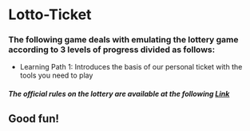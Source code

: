 # Lotto-Ticket

### The following game deals with emulating the lottery game according to 3 levels of progress divided as follows:

-  Learning Path 1:
   Introduces the basis of our personal ticket with the tools you need to play
     
##### The official rules on the lottery are available at the following <a href="https://www.lotto-italia.it/lotto" target="_blank">Link</a>

## Good fun!



